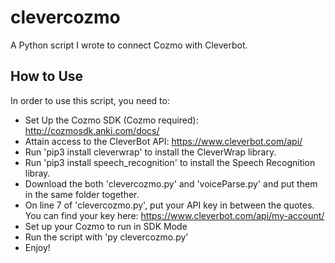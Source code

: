 # clevercozmo
A Python script I wrote to connect Cozmo with Cleverbot.
## How to Use
In order to use this script, you need to:
- Set Up the Cozmo SDK (Cozmo required): http://cozmosdk.anki.com/docs/
- Attain access to the CleverBot API: https://www.cleverbot.com/api/
- Run 'pip3 install cleverwrap' to install the CleverWrap library.
- Run 'pip3 install speech_recognition' to install the Speech Recognition libray.
- Download the both 'clevercozmo.py' and 'voiceParse.py' and put them in the same folder together.
- On line 7 of 'clevercozmo.py', put your API key in between the quotes. You can find your key here: https://www.cleverbot.com/api/my-account/
- Set up your Cozmo to run in SDK Mode
- Run the script with 'py clevercozmo.py'
- Enjoy!
